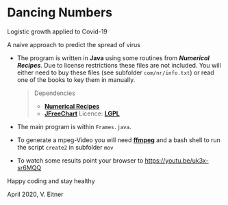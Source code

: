 # Dancing Numbers
Logistic growth applied to Covid-19

A naive approach to predict the spread of virus

- The program is written in __Java__ using some routines from ___Numerical Recipes___. Due to license restrictions these files are not included. 
You will either need to buy these files (see subfolder `com/nr/info.txt`) or read one of the books to key them in manually.
  >Dependencies
  > - **[Numerical Recipes](http://www.numerical.recipes/)**
  > - **[JFreeChart](http://www.jfree.org/jfreechart/)** Licence: **[LGPL](http://www.jfree.org/lgpl.php)**

- The main program is within `Frames.java`.

- To generate a mpeg-Video you will need **[ffmpeg](<https://ffmpeg.org/>)** and a bash shell to run the script `create2` in subfolder `mov`

- To watch some results point your browser to <https://youtu.be/uk3x-sr6MQQ>


Happy coding and stay healthy

April 2020, V. Eitner 